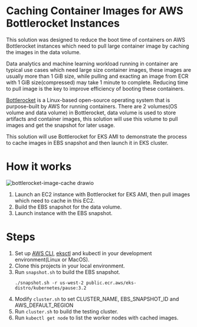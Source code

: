 # Caching Container Images for AWS Bottlerocket Instances
This solution was designed to reduce the boot time of containers on AWS Bottlerocket instances which need to pull large container image by caching the images in the data volume.

Data analytics and machine learning workload running in container are typical use cases which need large size container images, these images are usually more than 1 GiB size, while pulling and exacting an image from ECR with 1 GiB size(compressed) may take 1 minute to complete. Reducing time to pull image is the key to improve efficiency of booting these containers.

[Bottlerocket](https://github.com/bottlerocket-os/bottlerocket) is a Linux-based open-source operating system that is purpose-built by AWS for running containers. There are 2 volumes(OS volume and data volume) in Bottlerocket, data volume is used to store artifacts and container images, this solution will use this volume to pull images and get the snapshot for later usage.

This solution will use Bottlerocket for EKS AMI to demonstrate the process to cache images in EBS snapshot and then launch it in EKS cluster.

# How it works

![bottlerocket-image-cache drawio](https://user-images.githubusercontent.com/6355087/171136787-ec6b2269-8ebe-404e-acac-b1e4f7f96cd1.png)

1. Launch an EC2 instance with Bottlerocket for EKS AMI, then pull images which need to cache in this EC2.
2. Build the EBS snapshot for the data volume.
3. Launch instance with the EBS snapshot.

# Steps
1. Set up [AWS CLI](https://docs.aws.amazon.com/cli/latest/userguide/cli-chap-getting-started.html), [eksctl](https://github.com/weaveworks/eksctl) and kubectl in your development environment(Linux or MacOS).
1. Clone this projects in your local environment.
1. Run ```snapshot.sh``` to build the EBS snapshot.
    ```
    ./snapshot.sh -r us-west-2 public.ecr.aws/eks-distro/kubernetes/pause:3.2
    ```
1. Modify ```cluster.sh``` to set CLUSTER_NAME, EBS_SNAPSHOT_ID and AWS_DEFAULT_REGION
1. Run ```cluster.sh``` to build the testing cluster.
1. Run ```kubectl get node``` to list the worker nodes with cached images.
